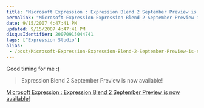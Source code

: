 ```yaml
---
title: "Microsoft Expression : Expression Blend 2 September Preview is now available!"
permalink: "Microsoft-Expression-Expression-Blend-2-September-Preview-is-now-available!"
date: 9/15/2007 4:47:41 PM
updated: 9/15/2007 4:47:41 PM
disqusIdentifier: 20070915044741
tags: ["Expression Studio"]
alias:
 - /post/Microsoft-Expression-Expression-Blend-2-September-Preview-is-now-available!.aspx/index.html
---
```

Good timing for me :)

> Expression Blend 2 September Preview is now available!
<!-- more -->

[Microsoft Expression : Expression Blend 2 September Preview is now available!](http://blogs.msdn.com/expression/archive/2007/09/14/expression-blend-2-september-preview-is-now-available.aspx)
